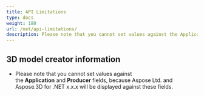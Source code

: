 ```yaml
---
title: API Limitations
type: docs
weight: 180
url: /net/api-limitations/
description: Please note that you cannot set values against the Application and Producer fields, because Aspose Ltd. and Aspose.3D for .NET x.x.x will be displayed against these fields.
---
```


## **3D model creator information**
- Please note that you cannot set values against the **Application** and **Producer** fields, because Aspose Ltd. and Aspose.3D for .NET x.x.x will be displayed against these fields.
